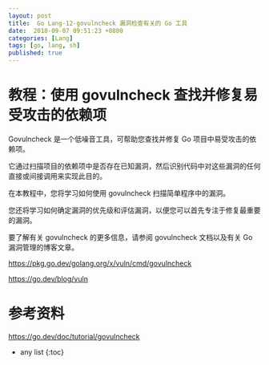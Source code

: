 ```yaml
---
layout: post
title:  Go Lang-12-govulncheck 漏洞检查有关的 Go 工具
date:  2018-09-07 09:51:23 +0800
categories: [Lang]
tags: [go, lang, sh]
published: true
---
```



# 教程：使用 govulncheck 查找并修复易受攻击的依赖项

Govulncheck 是一个低噪音工具，可帮助您查找并修复 Go 项目中易受攻击的依赖项。 

它通过扫描项目的依赖项中是否存在已知漏洞，然后识别代码中对这些漏洞的任何直接或间接调用来实现此目的。

在本教程中，您将学习如何使用 govulncheck 扫描简单程序中的漏洞。 

您还将学习如何确定漏洞的优先级和评估漏洞，以便您可以首先专注于修复最重要的漏洞。

要了解有关 govulncheck 的更多信息，请参阅 govulncheck 文档以及有关 Go 漏洞管理的博客文章。 

https://pkg.go.dev/golang.org/x/vuln/cmd/govulncheck

https://go.dev/blog/vuln

# 参考资料

https://go.dev/doc/tutorial/govulncheck

* any list
{:toc}